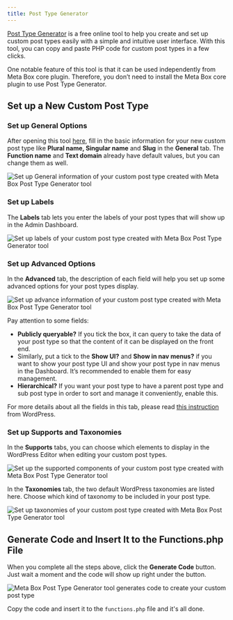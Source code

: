 ```yaml
---
title: Post Type Generator
---
```


[Post Type Generator](https://metabox.io/post-type-generator/) is a free online tool to help you create and set up custom post types easily with a simple and intuitive user interface. With this tool, you can copy and paste PHP code for custom post types in a few clicks.

One notable feature of this tool is that it can be used independently from Meta Box core plugin. Therefore, you don’t need to install the Meta Box core plugin to use Post Type Generator.


## Set up a New Custom Post Type

### Set up General Options

After opening this tool [here](https://metabox.io/post-type-generator/), fill in the basic information for your new custom post type like **Plural name, Singular name** and **Slug** in the **General** tab. The **Function name** and **Text domain** already have default values, but you can change them as well.

![Set up General information of your custom post type created with Meta Box Post Type Generator tool](https://i.imgur.com/WZsxlhE.png)

### Set up Labels

The **Labels** tab lets you enter the labels of your post types that will show up in the Admin Dashboard.

![Set up labels of your custom post type created with Meta Box Post Type Generator tool](https://i.imgur.com/C3PtAc3.png)

### Set up Advanced Options

In the **Advanced** tab, the description of each field will help you set up some advanced options for your post types display.

![Set up advance information of your custom post type created with Meta Box Post Type Generator tool](https://i.imgur.com/JcmKDgq.png)

Pay attention to some fields:

- **Publicly queryable?** If you tick the box, it can query to take the data of your post type so that the content of it can be displayed on the front end.
- Similarly, put a tick to the **Show UI?** and **Show in nav menus?** if you want to show your post type UI and show your post type in nav menus in the Dashboard. It’s recommended to enable them for easy management.
- **Hierarchical?** If you want your post type to have a parent post type and sub post type in order to sort and manage it conveniently, enable this.

For more details about all the fields in this tab, please read [this instruction](https://developer.wordpress.org/reference/functions/register_post_type/) from WordPress.

### Set up Supports and Taxonomies

In the **Supports** tabs, you can choose which elements to display in the WordPress Editor when editing your custom post types.

![Set up the supported components of your custom post type created with Meta Box Post Type Generator tool](https://i.imgur.com/qRslf7w.png)

In the **Taxonomies** tab, the two default WordPress taxonomies are listed here. Choose which kind of taxonomy to be included in your post type.

![Set up taxonomies of your custom post type created with Meta Box Post Type Generator tool](https://i.imgur.com/S5sBSfa.png )

## Generate Code and Insert It to the Functions.php File

When you complete all the steps above, click the **Generate Code** button. Just wait a moment and the code will show up right under the button.

![Meta Box Post Type Generator tool generates code to create your custom post type ](https://i.imgur.com/RIrSc7I.png)

Copy the code and insert it to the `functions.php` file and it's all done.
